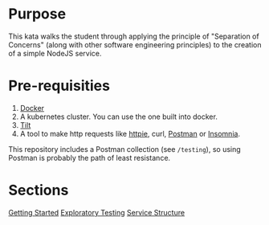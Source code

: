 # Purpose

This kata walks the student through applying the principle of "Separation of Concerns" (along with other software engineering principles) to the creation of a simple NodeJS service.

# Pre-requisities

1. [Docker](https://docs.docker.com/get-docker/)
2. A kubernetes cluster. You can use the one built into docker.
3. [Tilt](https://docs.tilt.dev/install.html)
4. A tool to make http requests like [httpie](https://httpie.io/), curl, [Postman](https://www.postman.com/downloads/) or [Insomnia](https://insomnia.rest/).

This repository includes a Postman collection (see `/testing`), so using Postman is probably the path of least resistance.

# Sections

[Getting Started](sections/010_getting_started.md)
[Exploratory Testing](sections/020_exploratory_testing.md)
[Service Structure](sections/030_service_structure.md)
